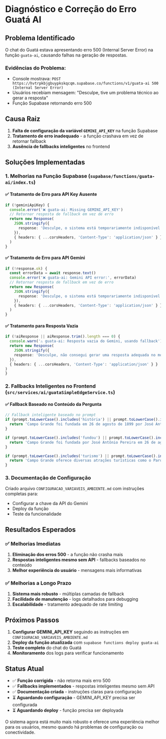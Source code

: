 # Diagnóstico e Correção do Erro Guatá AI

## Problema Identificado

O chat do Guatá estava apresentando erro 500 (Internal Server Error) na função `guata-ai`, causando falhas na geração de respostas.

### Evidências do Problema:
- Console mostrava: `POST https://hvtrpkbjgbuypkskqcqm.supabase.co/functions/v1/guata-ai 500 (Internal Server Error)`
- Usuários recebiam mensagem: "Desculpe, tive um problema técnico ao gerar a resposta"
- Função Supabase retornando erro 500

## Causa Raiz

1. **Falta de configuração da variável `GEMINI_API_KEY`** na função Supabase
2. **Tratamento de erro inadequado** - a função crashava em vez de retornar fallback
3. **Ausência de fallbacks inteligentes** no frontend

## Soluções Implementadas

### 1. Melhorias na Função Supabase (`supabase/functions/guata-ai/index.ts`)

#### ✅ Tratamento de Erro para API Key Ausente
```typescript
if (!geminiApiKey) {
  console.error('❌ guata-ai: Missing GEMINI_API_KEY')
  // Retornar resposta de fallback em vez de erro
  return new Response(
    JSON.stringify({ 
      response: 'Desculpe, o sistema está temporariamente indisponível. Tente novamente em alguns instantes.' 
    }),
    { headers: { ...corsHeaders, 'Content-Type': 'application/json' } }
  )
}
```

#### ✅ Tratamento de Erro para API Gemini
```typescript
if (!response.ok) {
  const errorData = await response.text()
  console.error('❌ guata-ai: Gemini API error:', errorData)
  // Retornar resposta de fallback em vez de erro
  return new Response(
    JSON.stringify({ 
      response: 'Desculpe, o sistema está temporariamente indisponível. Tente novamente em alguns instantes.' 
    }),
    { headers: { ...corsHeaders, 'Content-Type': 'application/json' } }
  )
}
```

#### ✅ Tratamento para Resposta Vazia
```typescript
if (!aiResponse || aiResponse.trim().length === 0) {
  console.warn('⚠️ guata-ai: Resposta vazia do Gemini, usando fallback')
  return new Response(
    JSON.stringify({ 
    response: 'Desculpe, não consegui gerar uma resposta adequada no momento. Tente reformular sua pergunta ou perguntar sobre outro tópico.' 
  }),
  { headers: { ...corsHeaders, 'Content-Type': 'application/json' } }
)
}
```

### 2. Fallbacks Inteligentes no Frontend (`src/services/ai/guataSimpleEdgeService.ts`)

#### ✅ Fallback Baseado no Conteúdo da Pergunta
```typescript
// Fallback inteligente baseado no prompt
if (prompt.toLowerCase().includes('história') || prompt.toLowerCase().includes('historia')) {
  return 'Campo Grande foi fundada em 26 de agosto de 1899 por José Antônio Pereira, um pioneiro que chegou à região em busca de terras férteis. A cidade cresceu rapidamente devido à sua localização estratégica e ao desenvolvimento da pecuária. Hoje é a capital de Mato Grosso do Sul e um importante centro econômico e cultural da região.';
}

if (prompt.toLowerCase().includes('fundou') || prompt.toLowerCase().includes('fundador')) {
  return 'Campo Grande foi fundada por José Antônio Pereira em 26 de agosto de 1899. Ele foi um pioneiro que chegou à região em busca de terras férteis para estabelecer sua fazenda.';
}

if (prompt.toLowerCase().includes('turismo') || prompt.toLowerCase().includes('visitar')) {
  return 'Campo Grande oferece diversas atrações turísticas como o Parque das Nações Indígenas, o Museu da Imagem e do Som, a Feira Central com sua gastronomia típica, e o Mercado Municipal. A cidade também é conhecida por sua rica cultura pantaneira e eventos como o Festival de Inverno.';
}
```

### 3. Documentação de Configuração

Criado arquivo `CONFIGURACAO_VARIAVEIS_AMBIENTE.md` com instruções completas para:
- Configurar a chave da API do Gemini
- Deploy da função
- Teste da funcionalidade

## Resultados Esperados

### ✅ Melhorias Imediatas
1. **Eliminação dos erros 500** - a função não crasha mais
2. **Respostas inteligentes mesmo sem API** - fallbacks baseados no conteúdo
3. **Melhor experiência do usuário** - mensagens mais informativas

### ✅ Melhorias a Longo Prazo
1. **Sistema mais robusto** - múltiplas camadas de fallback
2. **Facilidade de manutenção** - logs detalhados para debugging
3. **Escalabilidade** - tratamento adequado de rate limiting

## Próximos Passos

1. **Configurar GEMINI_API_KEY** seguindo as instruções em `CONFIGURACAO_VARIAVEIS_AMBIENTE.md`
2. **Deploy da função atualizada** com `supabase functions deploy guata-ai`
3. **Teste completo** do chat do Guatá
4. **Monitoramento** dos logs para verificar funcionamento

## Status Atual

- ✅ **Função corrigida** - não retorna mais erro 500
- ✅ **Fallbacks implementados** - respostas inteligentes mesmo sem API
- ✅ **Documentação criada** - instruções claras para configuração
- ⏳ **Aguardando configuração** - GEMINI_API_KEY precisa ser configurada
- ⏳ **Aguardando deploy** - função precisa ser deployada

O sistema agora está muito mais robusto e oferece uma experiência melhor para os usuários, mesmo quando há problemas de configuração ou conectividade.



















